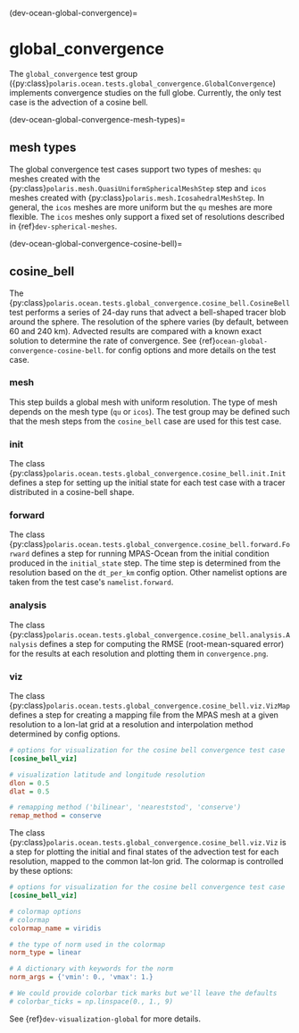 (dev-ocean-global-convergence)=

# global_convergence

The `global_convergence` test group
({py:class}`polaris.ocean.tests.global_convergence.GlobalConvergence`)
implements convergence studies on the full globe. Currently, the only test case
is the advection of a cosine bell.

(dev-ocean-global-convergence-mesh-types)=

## mesh types

The global convergence test cases support two types of meshes: `qu` meshes
created with the {py:class}`polaris.mesh.QuasiUniformSphericalMeshStep` step
and `icos` meshes created with
{py:class}`polaris.mesh.IcosahedralMeshStep`.  In general, the `icos` meshes
are more uniform but the `qu` meshes are more flexible.  The `icos` meshes
only support a fixed set of resolutions described in
{ref}`dev-spherical-meshes`.

(dev-ocean-global-convergence-cosine-bell)=

## cosine_bell

The {py:class}`polaris.ocean.tests.global_convergence.cosine_bell.CosineBell`
test performs a series of 24-day runs that advect a bell-shaped tracer blob
around the sphere.  The resolution of the sphere varies (by default, between
60 and 240 km).  Advected results are compared with a known exact solution to
determine the rate of convergence.  See {ref}`ocean-global-convergence-cosine-bell`.
for config options and more details on the test case.

### mesh

This step builds a global mesh with uniform resolution. The type of mesh
depends on the mesh type (`qu` or `icos`). The test group may be defined such
that the mesh steps from the `cosine_bell` case are used for this test case.

### init

The class {py:class}`polaris.ocean.tests.global_convergence.cosine_bell.init.Init`
defines a step for setting up the initial state for each test case with a
tracer distributed in a cosine-bell shape.

### forward

The class {py:class}`polaris.ocean.tests.global_convergence.cosine_bell.forward.Forward`
defines a step for running MPAS-Ocean from the initial condition produced in
the `initial_state` step.  The time step is determined from the resolution
based on the `dt_per_km` config option.  Other namelist options are taken
from the test case's `namelist.forward`.

### analysis

The class {py:class}`polaris.ocean.tests.global_convergence.cosine_bell.analysis.Analysis`
defines a step for computing the RMSE (root-mean-squared error) for the results
at each resolution and plotting them in `convergence.png`.

### viz

The class {py:class}`polaris.ocean.tests.global_convergence.cosine_bell.viz.VizMap`
defines a step for creating a mapping file from the MPAS mesh at a given
resolution to a lon-lat grid at a resolution and interpolation method 
determined by config options.

```cfg
# options for visualization for the cosine bell convergence test case
[cosine_bell_viz]

# visualization latitude and longitude resolution
dlon = 0.5
dlat = 0.5

# remapping method ('bilinear', 'neareststod', 'conserve')
remap_method = conserve
```

The class {py:class}`polaris.ocean.tests.global_convergence.cosine_bell.viz.Viz`
is a step for plotting the initial and final states of the advection test for
each resolution, mapped to the common lat-lon grid.  The colormap is controlled
by these options:

```cfg
# options for visualization for the cosine bell convergence test case
[cosine_bell_viz]

# colormap options
# colormap
colormap_name = viridis

# the type of norm used in the colormap
norm_type = linear

# A dictionary with keywords for the norm
norm_args = {'vmin': 0., 'vmax': 1.}

# We could provide colorbar tick marks but we'll leave the defaults
# colorbar_ticks = np.linspace(0., 1., 9)
```

See {ref}`dev-visualization-global` for more details.
